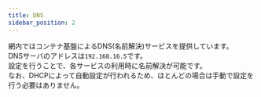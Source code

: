 ```yaml
---
title: DNS
sidebar_position: 2
---
```

網内ではコンテナ基盤によるDNS(名前解決)サービスを提供しています。  
DNSサーバのアドレスは`192.168.16.5`です。  
設定を行うことで、各サービスの利用時に名前解決が可能です。  
なお、DHCPによって自動設定が行われるため、ほとんどの場合は手動で設定を行う必要はありません。